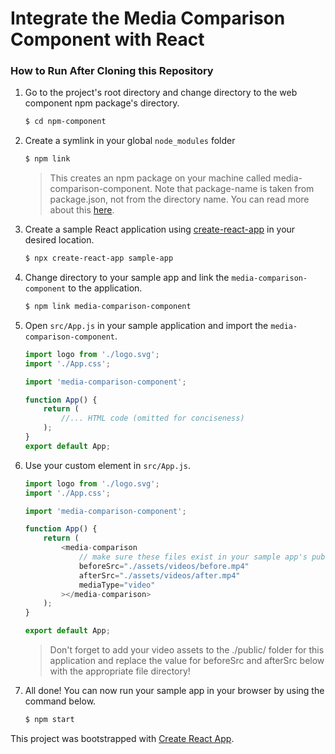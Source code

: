# Integrate the Media Comparison Component with React

### How to Run After Cloning this Repository

1. Go to the project's root directory and change directory to the web component npm package's directory.
    
    ```sh
    $ cd npm-component
    ```

2. Create a symlink in your global `node_modules` folder
    ```sh
    $ npm link
    ```
    > This creates an npm package on your machine called media-comparison-component. Note that package-name is taken from package.json, not from the directory name. You can read more about this [here](https://docs.npmjs.com/cli/v8/commands/npm-link/).

3. Create a sample React application using [create-react-app](https://reactjs.org/docs/create-a-new-react-app.html) in your desired location.
    ```sh
    $ npx create-react-app sample-app
    ```

4. Change directory to your sample app and link the `media-comparison-component` to the application.
    ```sh
    $ npm link media-comparison-component
    ```

5. Open `src/App.js` in your sample application and import the `media-comparison-component`. 
    ```js
    import logo from './logo.svg';
    import './App.css';
    
    import 'media-comparison-component';
    
    function App() {
        return (
            //... HTML code (omitted for conciseness)
        );
    }
    export default App;
    ```
 
6. Use your custom element in `src/App.js`.
    ```js
    import logo from './logo.svg';
    import './App.css';
    
    import 'media-comparison-component';
    
    function App() {
        return (
            <media-comparison
                // make sure these files exist in your sample app's public folder
                beforeSrc="./assets/videos/before.mp4"
                afterSrc="./assets/videos/after.mp4"
                mediaType="video"
            ></media-comparison>
        );
    }
    
    export default App;
    ```
    > Don't forget to add your video assets to the ./public/ folder for this application and replace the value for beforeSrc and afterSrc below with the appropriate file directory!

7. All done! You can now run your sample app in your browser by using the command below.
    ```sh
    $ npm start
    ```

This project was bootstrapped with [Create React App](https://github.com/facebook/create-react-app).
